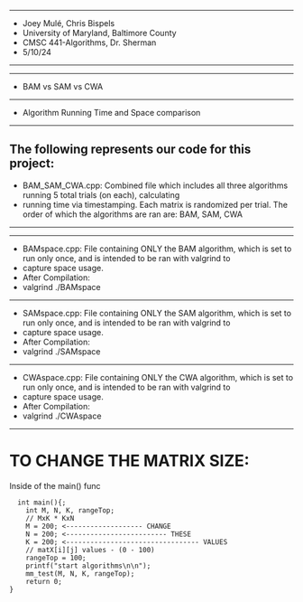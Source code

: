 *********************************************
* Joey Mulé, Chris Bispels
* University of Maryland, Baltimore County
* CMSC 441-Algorithms, Dr. Sherman	  
* 5/10/24		   
*********************************************
-----------------------------------------------
- BAM vs SAM vs CWA                           
-----------------------------------------------
- Algorithm Running Time and Space comparison 
-----------------------------------------------

The following represents our code for this project:
------------------------------------------------------------------------------------------------------------------------------------
- BAM_SAM_CWA.cpp: Combined file which includes all three algorithms running 5 total trials (on each), calculating		   
- running time via timestamping. Each matrix is randomized per trial. The order of which the algorithms are ran are: BAM, SAM, CWA 
------------------------------------------------------------------------------------------------------------------------------------
-----------------------------------------------------------------------------------------------------------------------------------
- BAMspace.cpp: File containing ONLY the BAM algorithm, which is set to run only once, and is intended to be ran with valgrind to 
- capture space usage.														  
- After Compilation:												                  
- valgrind ./BAMspace												                  
-----------------------------------------------------------------------------------------------------------------------------------
- SAMspace.cpp: File containing ONLY the SAM algorithm, which is set to run only once, and is intended to be ran with valgrind to 
- capture space usage.											 	                  
- After Compilation:													          
- valgrind ./SAMspace														  
-----------------------------------------------------------------------------------------------------------------------------------
- CWAspace.cpp: File containing ONLY the CWA algorithm, which is set to run only once, and is intended to be ran with valgrind to 
- capture space usage.														  
- After Compilation:													 	  
- valgrind ./CWAspace														  
-----------------------------------------------------------------------------------------------------------------------------------

  TO CHANGE THE MATRIX SIZE: 
==============================

Inside of the main() func

```
  int main(){;
    int M, N, K, rangeTop;
    // MxK * KxN
    M = 200; <------------------- CHANGE
    N = 200; <------------------------- THESE
    K = 200; <--------------------------------- VALUES
	// matX[i][j] values - (0 - 100)
    rangeTop = 100;
	printf("start algorithms\n\n");
    mm_test(M, N, K, rangeTop);
    return 0;
}
```


